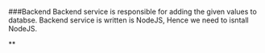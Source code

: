 ###Backend
Backend service is responsible for adding the given values to databse. Backend service is written is NodeJS, Hence we need to isntall NodeJS.

**